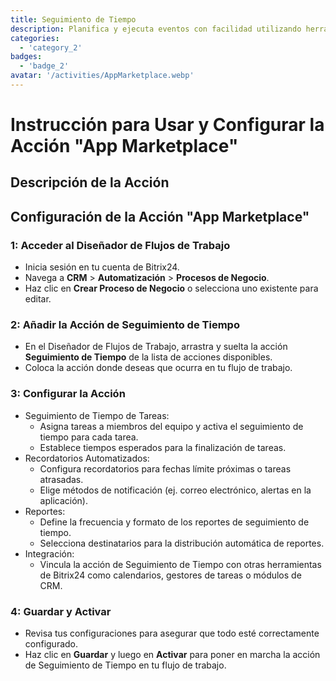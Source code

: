 ```yaml
---
title: Seguimiento de Tiempo
description: Planifica y ejecuta eventos con facilidad utilizando herramientas dedicadas.
categories: 
  - 'category_2'
badges: 
  - 'badge_2'
avatar: '/activities/AppMarketplace.webp'
---
```

# Instrucción para Usar y Configurar la Acción "App Marketplace"

## Descripción de la Acción

## **Configuración de la Acción "App Marketplace"**

### 1: Acceder al Diseñador de Flujos de Trabajo
- Inicia sesión en tu cuenta de Bitrix24.
- Navega a **CRM** > **Automatización** > **Procesos de Negocio**.
- Haz clic en **Crear Proceso de Negocio** o selecciona uno existente para editar.

### 2: Añadir la Acción de Seguimiento de Tiempo
- En el Diseñador de Flujos de Trabajo, arrastra y suelta la acción **Seguimiento de Tiempo** de la lista de acciones disponibles.
- Coloca la acción donde deseas que ocurra en tu flujo de trabajo.

### 3: Configurar la Acción
- Seguimiento de Tiempo de Tareas:
  - Asigna tareas a miembros del equipo y activa el seguimiento de tiempo para cada tarea.
  - Establece tiempos esperados para la finalización de tareas.
- Recordatorios Automatizados:
  - Configura recordatorios para fechas límite próximas o tareas atrasadas.
  - Elige métodos de notificación (ej. correo electrónico, alertas en la aplicación).
- Reportes:
  - Define la frecuencia y formato de los reportes de seguimiento de tiempo.
  - Selecciona destinatarios para la distribución automática de reportes.
- Integración:
  - Vincula la acción de Seguimiento de Tiempo con otras herramientas de Bitrix24 como calendarios, gestores de tareas o módulos de CRM.

### 4: Guardar y Activar
- Revisa tus configuraciones para asegurar que todo esté correctamente configurado.
- Haz clic en **Guardar** y luego en **Activar** para poner en marcha la acción de Seguimiento de Tiempo en tu flujo de trabajo.